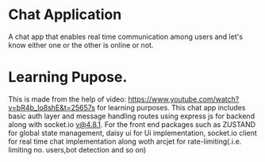 # Chat Application

A chat app that enables real time communication among users and let's know either one or the other is online or not.

# Learning Pupose.
This is made from the help of video: https://www.youtube.com/watch?v=bR4b_Io8shE&t=25657s for learning purposes.
This chat app includes basic auth layer and message handling routes using express js for backend along with socket.io v@4.8.1.
For the front end packages such as ZUSTAND for global state management, daisy ui for Ui implementation, socket.io client for real time chat implementation along woth arcjet for rate-limiting(.i.e. limiting no. users,bot detection and so on)

